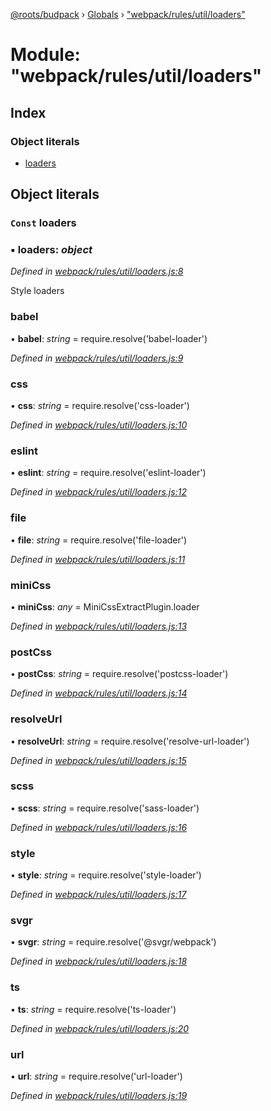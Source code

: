 [@roots/budpack](../README.md) › [Globals](../globals.md) › ["webpack/rules/util/loaders"](_webpack_rules_util_loaders_.md)

# Module: "webpack/rules/util/loaders"

## Index

### Object literals

* [loaders](_webpack_rules_util_loaders_.md#const-loaders)

## Object literals

### `Const` loaders

### ▪ **loaders**: *object*

*Defined in [webpack/rules/util/loaders.js:8](https://github.com/roots/bud-support/blob/bc9161d/src/budpack/builder/webpack/rules/util/loaders.js#L8)*

Style loaders

###  babel

• **babel**: *string* = require.resolve('babel-loader')

*Defined in [webpack/rules/util/loaders.js:9](https://github.com/roots/bud-support/blob/bc9161d/src/budpack/builder/webpack/rules/util/loaders.js#L9)*

###  css

• **css**: *string* = require.resolve('css-loader')

*Defined in [webpack/rules/util/loaders.js:10](https://github.com/roots/bud-support/blob/bc9161d/src/budpack/builder/webpack/rules/util/loaders.js#L10)*

###  eslint

• **eslint**: *string* = require.resolve('eslint-loader')

*Defined in [webpack/rules/util/loaders.js:12](https://github.com/roots/bud-support/blob/bc9161d/src/budpack/builder/webpack/rules/util/loaders.js#L12)*

###  file

• **file**: *string* = require.resolve('file-loader')

*Defined in [webpack/rules/util/loaders.js:11](https://github.com/roots/bud-support/blob/bc9161d/src/budpack/builder/webpack/rules/util/loaders.js#L11)*

###  miniCss

• **miniCss**: *any* = MiniCssExtractPlugin.loader

*Defined in [webpack/rules/util/loaders.js:13](https://github.com/roots/bud-support/blob/bc9161d/src/budpack/builder/webpack/rules/util/loaders.js#L13)*

###  postCss

• **postCss**: *string* = require.resolve('postcss-loader')

*Defined in [webpack/rules/util/loaders.js:14](https://github.com/roots/bud-support/blob/bc9161d/src/budpack/builder/webpack/rules/util/loaders.js#L14)*

###  resolveUrl

• **resolveUrl**: *string* = require.resolve('resolve-url-loader')

*Defined in [webpack/rules/util/loaders.js:15](https://github.com/roots/bud-support/blob/bc9161d/src/budpack/builder/webpack/rules/util/loaders.js#L15)*

###  scss

• **scss**: *string* = require.resolve('sass-loader')

*Defined in [webpack/rules/util/loaders.js:16](https://github.com/roots/bud-support/blob/bc9161d/src/budpack/builder/webpack/rules/util/loaders.js#L16)*

###  style

• **style**: *string* = require.resolve('style-loader')

*Defined in [webpack/rules/util/loaders.js:17](https://github.com/roots/bud-support/blob/bc9161d/src/budpack/builder/webpack/rules/util/loaders.js#L17)*

###  svgr

• **svgr**: *string* = require.resolve('@svgr/webpack')

*Defined in [webpack/rules/util/loaders.js:18](https://github.com/roots/bud-support/blob/bc9161d/src/budpack/builder/webpack/rules/util/loaders.js#L18)*

###  ts

• **ts**: *string* = require.resolve('ts-loader')

*Defined in [webpack/rules/util/loaders.js:20](https://github.com/roots/bud-support/blob/bc9161d/src/budpack/builder/webpack/rules/util/loaders.js#L20)*

###  url

• **url**: *string* = require.resolve('url-loader')

*Defined in [webpack/rules/util/loaders.js:19](https://github.com/roots/bud-support/blob/bc9161d/src/budpack/builder/webpack/rules/util/loaders.js#L19)*
